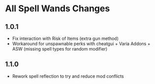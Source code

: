 # All Spell Wands Changes

## 1.0.1

- Fix interaction with Risk of Items (extra gun method)
- Workaround for unspawnable perks with cheatgui + Varia Addons + ASW (missing spell types for random modifier)

## 1.1.0

- Rework spell reflection to try and reduce mod conflicts
